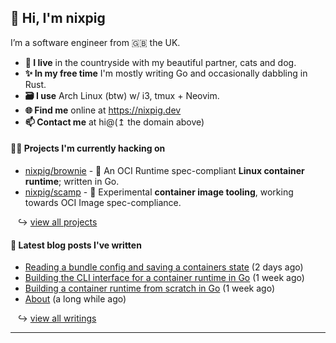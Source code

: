 ## 🐽 Hi, I'm nixpig

I’m a software engineer from 🇬🇧 the UK.

- **🏡 I live** in the countryside with my beautiful partner, cats and dog.
- **✨ In my free time** I'm mostly writing Go and occasionally dabbling in Rust. 
- **🗃️ I use** Arch Linux (btw) w/ i3, tmux + Neovim.
- **🌐 Find me** online at https://nixpig.dev
- **📫 Contact me** at hi@(↥ the domain above)

#### 👨‍💻 Projects I'm currently hacking on

- [nixpig/brownie](https://github.com/nixpig/brownie) - 🍪 An OCI Runtime spec-compliant **Linux container runtime**; written in Go.
- [nixpig/scamp](https://github.com/nixpig/scamp) - 🍤 Experimental **container image tooling**, working towards OCI Image spec-compliance.

&nbsp;&nbsp; ↪ [view all projects](https://github.com/nixpig?tab=repositories&q=&type=public&language=&sort=stargazers)



#### 📝 Latest blog posts I've written


- [Reading a bundle config and saving a containers state](https://nixpig.dev/posts/bundle-config-container-state/) (2 days ago)
- [Building the CLI interface for a container runtime in Go](https://nixpig.dev/posts/container-runtime-oci-cli/) (1 week ago)
- [Building a container runtime from scratch in Go](https://nixpig.dev/posts/container-runtime-introduction/) (1 week ago)
- [About](https://nixpig.dev/pages/about/) (a long while ago)

&nbsp;&nbsp; ↪ [view all writings](https://nixpig.dev/posts/)

--- 

